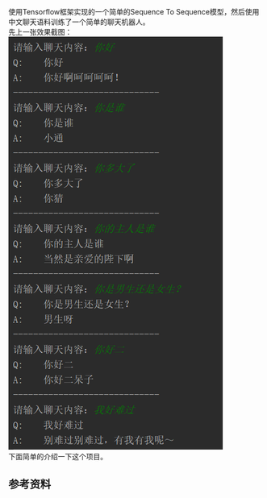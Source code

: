 使用Tensorflow框架实现的一个简单的Sequence To Sequence模型，然后使用中文聊天语料训练了一个简单的聊天机器人。  
先上一张效果截图：  
![效果截图](https://github.com/1033020837/ChatBot/blob/master/img/%E8%81%8A%E5%A4%A9%E6%88%AA%E5%9B%BE.png)  
下面简单的介绍一下这个项目。  

## 参考资料  
